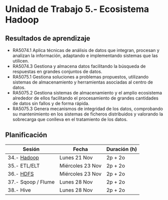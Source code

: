 
# Unidad de Trabajo 5.- Ecosistema Hadoop

## Resultados de aprendizaje

* RA5074.1 Aplica técnicas de análisis de datos que integran, procesan y analizan la información, adaptando e implementando sistemas que las utilicen.  
* RA5074.3 Gestiona y almacena datos facilitando la búsqueda de respuestas en grandes conjuntos de datos.  
* RA5075.1 Gestiona soluciones a problemas propuestos, utilizando sistemas de almacenamiento y herramientas asociadas al centro de datos.  
* RA5075.2 Gestiona sistemas de almacenamiento y el amplio ecosistema alrededor de ellos facilitando el procesamiento de grandes cantidades de datos sin fallos y de forma rápida.  
* RA5075.3 Genera mecanismos de integridad de los datos, comprobando su mantenimiento en los sistemas de ficheros distribuidos y valorando la sobrecarga que conlleva en el tratamiento de los datos.

## Planificación

| Sesión                                            | Fecha             | Duración (h) |
| ---------                                         | -----             | --------- |
| 34.- [Hadoop](01hadoop.md)    | Lunes 21 Nov      | 2p + 2o   |
| 35.- ETL/ELT                  | Miércoles 23 Nov  | 2p + 2o   |
| 36.- [HDFS](03hdfs.md)        | Miércoles 23 Nov  | 2p + 2o   |
| 37.- Sqoop / Flume            | Lunes 28 Nov      | 2p + 2o   |
| 38.- Hive                     | Lunes 28 Nov      | 2p + 2o   |

